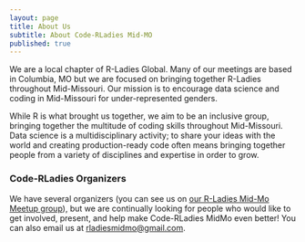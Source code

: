 ```yaml
---
layout: page
title: About Us
subtitle: About Code-RLadies Mid-MO
published: true
---
```


We are a local chapter of R-Ladies Global. Many of our meetings are based in Columbia, MO but we are focused on bringing together R-Ladies throughout Mid-Missouri. Our mission is to encourage data science and coding in Mid-Missouri for under-represented genders. 

While R is what brought us together, we aim to be an inclusive group, bringing together the multitude of coding skills throughout Mid-Missouri. Data science is a multidisciplinary activity; to share your ideas with the world and creating production-ready code often means bringing together people from a variety of disciplines and expertise in order to grow. 

### Code-RLadies Organizers

We have several organizers (you can see us on [our R-Ladies Mid-Mo Meetup group](https://www.meetup.com/rladies-mid-mo/)), but we are continually looking for people who would like to get involved, present, and help make Code-RLadies MidMo even better! You can also email us at [rladiesmidmo@gmail.com](mailto:rladiesmidmo@gmail.com).
